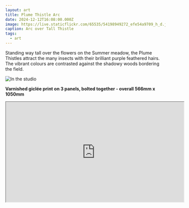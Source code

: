 ```yaml
---
layout: art
title: Plume Thistle Arc
date: 2024-12-12T16:08:00.000Z
image: https://live.staticflickr.com/65535/54198949272_efe54a9709_h_d.jpg
caption: Arc over Tall Thistle
tags:
  - art
---
```

Standing way tall over the flowers on the Summer meadow, the Plume Thistles attract the many insects with their brilliant purple feathered hairs. The vibrant colours are contrasted against the shadowy woods bordering the field.

![In the studio](https://live.staticflickr.com/65535/54199858236_39d7b4c63a_h_d.jpg "In the studio")

**Varnished giclée print on 3 panels, bolted together - overall 566mm x 1050mm**

<div class="video-box"><iframe width="560" height="315" src="https://www.youtube.com/embed/DBYrP3RAT04?rel=0" allow="accelerometer; autoplay; encrypted-media; gyroscope; picture-in-picture" allowfullscreen></iframe></div>
